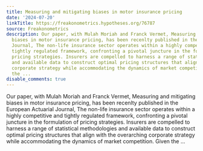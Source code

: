 ```yaml
---
title: Measuring and mitigating biases in motor insurance pricing
date: '2024-07-20'
linkTitle: https://freakonometrics.hypotheses.org/76787
source: Freakonometrics
description: Our paper, with Mulah Moriah and Franck Vermet, Measuring and mitigating
  biases in motor insurance pricing, has been recenlty published in the European Actuarial
  Journal, The non-life insurance sector operates within a highly competitive and
  tightly regulated framework, confronting a pivotal juncture in the formulation of
  pricing strategies. Insurers are compelled to harness a range of statistical methodologies
  and available data to construct optimal pricing structures that align with the overarching
  corporate strategy while accommodating the dynamics of market competition. Given
  the ...
disable_comments: true
---
```

Our paper, with Mulah Moriah and Franck Vermet, Measuring and mitigating biases in motor insurance pricing, has been recenlty published in the European Actuarial Journal, The non-life insurance sector operates within a highly competitive and tightly regulated framework, confronting a pivotal juncture in the formulation of pricing strategies. Insurers are compelled to harness a range of statistical methodologies and available data to construct optimal pricing structures that align with the overarching corporate strategy while accommodating the dynamics of market competition. Given the ...